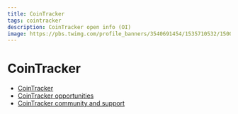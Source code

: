 ```yaml
---
title: CoinTracker
tags: cointracker
description: CoinTracker open info (OI)
image: https://pbs.twimg.com/profile_banners/3540691454/1535710532/1500x500
---
```


CoinTracker
===

- [CoinTracker](https://hackmd.io/@openinfo/cointracker-about)
- [CoinTracker opportunities](https://hackmd.io/@openinfo/cointracker-opportunities)
- [CoinTracker community and support](https://hackmd.io/@openinfo/cointracker-community-and-support)